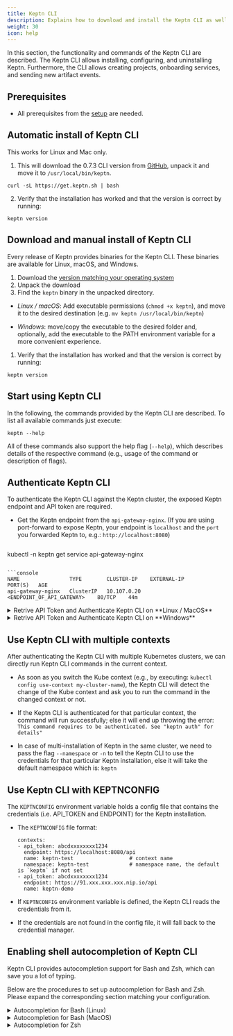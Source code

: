 ```yaml
---
title: Keptn CLI
description: Explains how to download and install the Keptn CLI as well as which commands are available.
weight: 30
icon: help
---
```


In this section, the functionality and commands of the Keptn CLI are described. The Keptn CLI allows installing, configuring, and
uninstalling Keptn. Furthermore, the CLI allows creating projects, onboarding services, and sending new artifact events.

## Prerequisites
- All prerequisites from the [setup](../../operate/install/#prerequisites) are needed.

## Automatic install of Keptn CLI

This works for Linux and Mac only.

1. This will download the 0.7.3 CLI version from [GitHub](https://github.com/keptn/keptn/releases), unpack it and move it to `/usr/local/bin/keptn`.
```console
curl -sL https://get.keptn.sh | bash
```

2. Verify that the installation has worked and that the version is correct by running:
```console
keptn version
```

## Download and manual install of Keptn CLI
Every release of Keptn provides binaries for the Keptn CLI. These binaries are available for Linux, macOS, and Windows.

1. Download the [version matching your operating system](https://github.com/keptn/keptn/releases/)
1. Unpack the download
1. Find the `keptn` binary in the unpacked directory.
  - *Linux / macOS*: Add executable permissions (``chmod +x keptn``), and move it to the desired destination (e.g. `mv keptn /usr/local/bin/keptn`)

  - *Windows*: move/copy the executable to the desired folder and, optionally, add the executable to the PATH environment variable for a more convenient experience.

1. Verify that the installation has worked and that the version is correct by running:
```console
keptn version
```

## Start using Keptn CLI

In the following, the commands provided by the Keptn CLI are described. To list all available commands just execute:
    
```console
keptn --help
```

All of these commands also support the help flag (`--help`), which describes details of the respective command (e.g., usage of the command or description of flags).

## Authenticate Keptn CLI

To authenticate the Keptn CLI against the Keptn cluster, the exposed Keptn endpoint and API token are required. 

* Get the Keptn endpoint from the `api-gateway-nginx`. (If you are using port-forward to expose Keptn, your endpoint is `localhost` and the `port` you forwarded Keptn to, e.g.: `http://localhost:8080`) 

  ```console
kubectl -n keptn get service api-gateway-nginx
  ```

  ```console
NAME                TYPE        CLUSTER-IP    EXTERNAL-IP                  PORT(S)   AGE
api-gateway-nginx   ClusterIP   10.107.0.20   <ENDPOINT_OF_API_GATEWAY>    80/TCP    44m
  ```

<details><summary>Retrive API Token and Authenticate Keptn CLI on **Linux / MacOS**</summary>
<p>

* Set the environment variable `KEPTN_ENDPOINT`:

```console
KEPTN_ENDPOINT=<ENDPOINT_OF_API_GATEWAY>
```

* Set the environment variable `KEPTN_API_TOKEN`:

```console
KEPTN_API_TOKEN=$(kubectl get secret keptn-api-token -n keptn -ojsonpath={.data.keptn-api-token} | base64 --decode)
```

* To authenticate the CLI against the Keptn cluster, use the [keptn auth](../../reference/cli/commands/keptn_auth) command:

```console
keptn auth --endpoint=$KEPTN_ENDPOINT --api-token=$KEPTN_API_TOKEN
```

**Note**: If you receive a warning `Using a file-based storage for the key because the password-store seems to be not set up.` this is because a password store could not be found in your environment. In this case, the credentials are stored in `~/.keptn/.password-store` in your home directory.
</p>
</details>

<details><summary>Retrive API Token and Authenticate Keptn CLI on **Windows**</summary>
<p>

Please expand the corresponding section matching your CLI tool:

<details><summary>PowerShell</summary>
<p>

For the Windows PowerShell, a small script is provided that installs the `PSYaml` module and sets the environment variables.

* Set the environment variable `KEPTN_ENDPOINT`:

```console
$Env:KEPTN_ENDPOINT = '<ENDPOINT_OF_API_GATEWAY>'
```

* Copy the following snippet and paste it in the PowerShell. The snippet retrieves the API token and sets the environment variable `KEPTN_API_TOKEN`:

```
$tokenEncoded = $(kubectl get secret keptn-api-token -n keptn -ojsonpath='{.data.keptn-api-token}')
$Env:KEPTN_API_TOKEN = [System.Text.Encoding]::UTF8.GetString([System.Convert]::FromBase64String($tokenEncoded))
```

* To authenticate the CLI against the Keptn cluster, use the [keptn auth](../../reference/cli/commands/keptn_auth) command:

```
keptn auth --endpoint=$Env:KEPTN_ENDPOINT --api-token=$Env:KEPTN_API_TOKEN
```

</p>
</details>

<details><summary>Command Line</summary>
<p>

In the Windows Command Line, a couple of steps are necessary.

* Set the environment variable `KEPTN_ENDPOINT`:

```console
set KEPTN_ENDPOINT=<ENDPOINT_OF_API_GATEWAY>
```

* Get the Keptn API Token encoded in base64:

```console
kubectl get secret keptn-api-token -n keptn -ojsonpath={.data.keptn-api-token}
```

```console
abcdefghijkladfaea
```

* Take the encoded API token - it is the value from the key `keptn-api-token` (in this example, it is `abcdefghijkladfaea`) and save it in a text file, e.g., `keptn-api-token-base64.txt`

* Decode the file:

```
certutil -decode keptn-api-token-base64.txt keptn-api-token.txt
```

* Open the newly created file `keptn-api-token.txt`, copy the value and paste it into the next command:

```
set KEPTN_API_TOKEN=keptn-api-token
```

* To authenticate the CLI against the Keptn cluster, use the [keptn auth](../../reference/cli/commands/keptn_auth) command:

```
keptn.exe auth --endpoint=%KEPTN_ENDPOINT% --api-token=%KEPTN_API_TOKEN%
```

</p>
</details>
</p>
</details>

## Use Keptn CLI with multiple contexts

After authenticating the Keptn CLI with multiple Kubernetes clusters, we can directly run Keptn CLI commands in the current context. 

* As soon as you switch the Kube context (e.g., by executing: `kubectl config use-context my-cluster-name`), the Keptn CLI will detect the change of the Kube context and ask you to run the command in the changed context or not. 

* If the Keptn CLI is authenticated for that particular context, the command will run successfully; else it will end up throwing the error: `This command requires to be authenticated. See "keptn auth" for details"`

* In case of multi-installation of Keptn in the same cluster, we need to pass the flag `--namespace` or `-n` to tell the Keptn CLI to use the credentials for that particular Keptn installation, else it will take the default namespace which is: `keptn`

## Use Keptn CLI with KEPTNCONFIG

The `KEPTNCONFIG` environment variable holds a config file that contains the credentials (i.e. API_TOKEN and ENDPOINT) for the Keptn installation.

* The `KEPTNCONFIG` file format:

  ```
  contexts:     
  - api_token: abcdxxxxxxxx1234
    endpoint: https://localhost:8080/api
    name: keptn-test                  # context name                    
    namespace: keptn-test             # namespace name, the default is `keptn` if not set
  - api_token: abcdxxxxxxxx1234
    endpoint: https://91.xxx.xxx.xxx.nip.io/api
    name: keptn-demo        
  ```

* If `KEPTNCONFIG` environment variable is defined, the Keptn CLI reads the credentials from it. 

* If the credentials are not found in the config file, it will fall back to the credential manager.

## Enabling shell autocompletion of Keptn CLI

Keptn CLI provides autocompletion support for Bash and Zsh, which can save you a lot of typing.

Below are the procedures to set up autocompletion for Bash and Zsh. Please expand the corresponding section matching your configuration.

<details><summary>Autocompletion for Bash (Linux)</summary>

The Keptn CLI completion script for Bash can be generated with the command `keptn completion bash`. Sourcing the completion script in your shell enables Keptn CLI autocompletion.

However, the completion script depends on bash-completion, which means that you have to install this software first (you can test if you have bash-completion already installed by running `type _init_completion`).

### Install bash-completion for Linux

bash-completion is provided by many package managers (see [here](https://github.com/scop/bash-completion#installation)). You can install it with `apt-get install bash-completion` or `yum install bash-completion`, etc.

The above commands create /usr/share/bash-completion/bash_completion, which is the main script of bash-completion. Depending on your package manager, you have to manually source this file in your ~/.bashrc file.

To find out, reload your shell and run `type _init_completion`. If the command succeeds, you're already set, otherwise add the following to your ~/.bashrc file:

```bash
source /usr/share/bash-completion/bash_completion
```

Reload your shell and verify that bash-completion is correctly installed by typing `type _init_completion`.

### Enable Keptn CLI autocompletion for linux (bash)

You now need to ensure that the Keptn CLI completion script gets sourced in all your shell sessions. There are two ways in which you can do this:

- source the completion script in your ~/.bashrc file:

```bash
echo 'source <(keptn completion bash)' >>~/.bashrc
```

- Add the completion script to the /etc/bash_completion.d directory:

```bash
keptn completion bash >/etc/bash_completion.d/keptn
```

If you have an alias for Keptn CLI, you can extend shell completion to work with that alias:

```bash
echo 'alias kc=keptn' >>~/.bashrc
echo 'complete -F __start_keptn kc' >>~/.bashrc
```

After reloading your shell, Keptn CLI autocompletion will be enabled successfully.
</details>

<details><summary>Autocompletion for Bash (MacOS)</summary>

The Keptn CLI completion script for Bash can be generated with `keptn completion bash`. Sourcing this script in your shell enables Keptn CLI autocompletion.

However, the Keptn CLI autocompletion script depends on bash-completion which you thus have to previously install.

> Warning: There are two versions of bash-completion, v1 and v2. V1 is for Bash 3.2 (which is the default on macOS), and v2 is for Bash 4.1+. The Keptn CLI autocompletion script doesn't work correctly with bash-completion v1 and Bash 3.2. It requires bash-completion v2 and Bash 4.1+. Thus, to be able to correctly use the Keptn CLI autocompletion on macOS, you have to install and use Bash 4.1+ (instructions). The following instructions assume that you use Bash 4.1+ (that is, any Bash version of 4.1 or newer).

### Install bash-completion for MacOS

**Note**: As mentioned, these instructions assume you use Bash 4.1+, which means you will install bash-completion v2 (in contrast to Bash 3.2 and bash-completion v1, in which case Keptn CLI completion won't work).

You can test if you have bash-completion v2 already installed with `type _init_completion`. If not, you can install it with Homebrew:

```bash
brew install bash-completion@2
```

As stated in the output of this command, add the following to your ~/.bash_profile file:

```bash
export BASH_COMPLETION_COMPAT_DIR="/usr/local/etc/bash_completion.d"
[[ -r "/usr/local/etc/profile.d/bash_completion.sh" ]] && . "/usr/local/etc/profile.d/bash_completion.sh"
```

Reload your shell and verify that bash-completion v2 is correctly installed with `type _init_completion`.

### Enable autocompletion for MacOS (bash)

You now have to ensure that the Keptn CLI completion script gets sourced in all your shell sessions. There are multiple ways to achieve this:

- Source the completion script in your ~/.bash_profile file:

```bash
echo 'source <(keptn completion bash)' >>~/.bash_profile
```

- Add the completion script to the /usr/local/etc/bash_completion.d directory:

```bash
keptn completion bash >/usr/local/etc/bash_completion.d/keptn
```

- If you have an alias for Keptn CLI, you can extend shell completion to work with that alias:

```bash
echo 'alias kc=keptn' >>~/.bash_profile
echo 'complete -F keptn kc' >>~/.bash_profile
```

After reloading your shell, Keptn CLI autocompletion will be enabled successfully.

</details>

<details><summary>Autocompletion for Zsh</summary>

The Keptn CLI completion script for Zsh can be generated with the command `keptn completion zsh`. 
Sourcing the completion script in your shell enables Keptn CLI autocompletion.

To do so in all your shell sessions, add the following to your ~/.zshrc file:

```bash
source <(keptn CLI completion zsh)
```

Set the keptn completion code for zsh to autoload on startup by executing the follwing: 

```bash
keptn completion zsh > "${fpath[1]}/_keptn
```

If you have an alias for Keptn CLI, you can extend shell completion to work with it as follows:

```bash
echo 'alias kc=keptn' >>~/.zshrc
echo 'complete -F __start_keptn kc' >>~/.zshrc
```

After reloading your shell, Keptn CLI autocompletion will be enabled successfully.

If you encounter an error similar to `complete:13: command not found: compdef`, then add the following to the beginning of your `~/.zshrc` file:

```bash
autoload -Uz compinit
compinit
```

</details>
